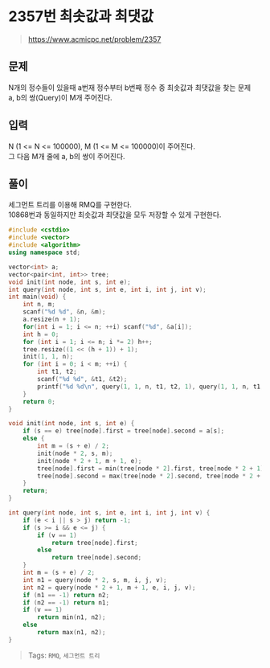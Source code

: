 # 2357번 최솟값과 최댓값
>https://www.acmicpc.net/problem/2357

## 문제
N개의 정수들이 있을때 a번재 정수부터 b번째 정수 중 최솟값과 최댓값을 찾는 문제  
a, b의 쌍(Query)이 M개 주어진다.

## 입력
N (1 <= N <= 100000), M (1 <= M <= 100000)이 주어진다.  
그 다음 M개 줄에 a, b의 쌍이 주어진다.  

## 풀이
세그먼트 트리를 이용해 RMQ를 구현한다.  
10868번과 동일하지만 최솟값과 최댓값을 모두 저장할 수 있게 구현한다.  
```cpp
#include <cstdio>
#include <vector>
#include <algorithm>
using namespace std;

vector<int> a;
vector<pair<int, int>> tree;
void init(int node, int s, int e);
int query(int node, int s, int e, int i, int j, int v);
int main(void) {
    int n, m;
    scanf("%d %d", &n, &m);
    a.resize(n + 1);
    for(int i = 1; i <= n; ++i) scanf("%d", &a[i]);
    int h = 0;
    for (int i = 1; i <= n; i *= 2) h++;
    tree.resize((1 << (h + 1)) + 1);
    init(1, 1, n);
    for (int i = 0; i < m; ++i) {
        int t1, t2;
        scanf("%d %d", &t1, &t2);
        printf("%d %d\n", query(1, 1, n, t1, t2, 1), query(1, 1, n, t1, t2, 0));
    }
    return 0;
}

void init(int node, int s, int e) {
    if (s == e) tree[node].first = tree[node].second = a[s];
    else {
        int m = (s + e) / 2;
        init(node * 2, s, m);
        init(node * 2 + 1, m + 1, e);
        tree[node].first = min(tree[node * 2].first, tree[node * 2 + 1].first);
        tree[node].second = max(tree[node * 2].second, tree[node * 2 + 1].second);
    }
    return;
}

int query(int node, int s, int e, int i, int j, int v) {
    if (e < i || s > j) return -1;
    if (s >= i && e <= j) {
        if (v == 1)
            return tree[node].first;
        else
            return tree[node].second;
    }
    int m = (s + e) / 2;
    int n1 = query(node * 2, s, m, i, j, v);
    int n2 = query(node * 2 + 1, m + 1, e, i, j, v);
    if (n1 == -1) return n2;
    if (n2 == -1) return n1;
    if (v == 1)
        return min(n1, n2);
    else
        return max(n1, n2);
}
```

>Tags: `RMQ`, `세그먼트 트리`